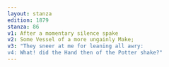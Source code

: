 ```yaml
---
layout: stanza
edition: 1879
stanza: 86
v1: After a momentary silence spake
v2: Some Vessel of a more ungainly Make;
v3: "They sneer at me for leaning all awry:
v4: What! did the Hand then of the Potter shake?"
---
```

